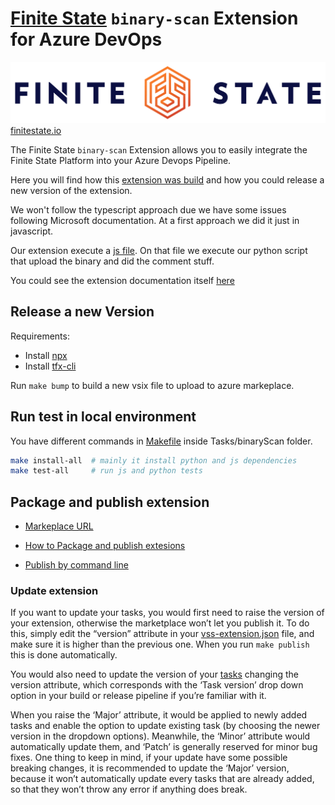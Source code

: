 
# [Finite State](https://finitestate.io) `binary-scan` Extension for Azure DevOps

![Finite state logo](./Tasks/binaryScan/screenshots/FS-Logo.png)
[finitestate.io](https://finitestate.io)

The Finite State `binary-scan` Extension allows you to easily integrate the Finite State Platform into your Azure Devops Pipeline.

Here you will find how this [extension was build](https://learn.microsoft.com/en-us/azure/devops/extend/develop/add-build-task?toc=%2Fazure%2Fdevops%2Fmarketplace-extensibility%2Ftoc.json&view=azure-devops) and how you could release a new version of the extension.

We won't follow the typescript approach due we have some issues following Microsoft documentation. At a first approach we did it just in javascript.


Our extension execute a [js file](./Tasks/binaryScan/main.js). On that file we execute our python script that upload the binary and did the comment stuff.

You could see the extension documentation itself [here](Marketplace.md)

## Release a new Version

Requirements:
 - Install [npx](https://www.npmjs.com/package/npx)
 - Install [tfx-cli](https://www.npmjs.com/package/tfx-cli)

Run `make bump` to build a new vsix file to upload to azure markeplace.

## Run test in local environment
You have different commands in [Makefile](Tasks/binaryScan/Makefile) inside Tasks/binaryScan folder.
```bash
make install-all  # mainly it install python and js dependencies
make test-all     # run js and python tests
```

## Package and publish extension
- [Markeplace URL](https://marketplace.visualstudio.com/manage/publishers/finite-state)

- [How to Package and publish extesions](https://learn.microsoft.com/en-us/azure/devops/extend/publish/overview?toc=%2Fazure%2Fdevops%2Fmarketplace-extensibility%2Ftoc.json&view=azure-devops)

- [Publish by command line](https://learn.microsoft.com/en-us/azure/devops/extend/publish/command-line?toc=%2Fazure%2Fdevops%2Fmarketplace-extensibility%2Ftoc.json&view=azure-devops)

### Update extension

If you want to update your tasks, you would first need to raise the version of your extension, otherwise the marketplace won’t let you publish it. To do this, simply edit the “version” attribute in your [vss-extension.json](vss-extension.json) file, and make sure it is higher than the previous one. When you run `make publish` this is done automatically.

You would also need to update the version of your [tasks](Tasks/binaryScan/task.json) changing the version attribute, which corresponds with the ‘Task version’ drop down option in your build or release pipeline if you’re familiar with it.

When you raise the ‘Major’ attribute, it would be applied to newly added tasks and enable the option to update existing task (by choosing the newer version in the dropdown options). Meanwhile, the ‘Minor’ attribute would automatically update them, and ‘Patch’ is generally reserved for minor bug fixes. One thing to keep in mind, if your update have some possible breaking changes, it is recommended to update the ‘Major’ version, because it won’t automatically update every tasks that are already added, so that they won’t throw any error if anything does break.